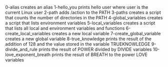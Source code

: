 0-alias creates an alias
1-hello_you prints hello user where user is the current Linux user
2-path adds /action to the PATH
3-paths creates a script that counts the number of directories in the PATH
4-global_variables creates a script that lists environment variables
5-local_variables creates a script that lists all local and environment variables and functions
6-create_local_variables creates a new local variable
7-create_global_variable creates a new global variable
8-true_knowledge prints the result of the addition of 128 and the value stored in the variable TRUEKNOWLEDGE
9-divide_and_rule prints the result of POWER divided by DIVIDE variables
10-love_exponent_breath prints the result of BREATH to the power LOVE variables
